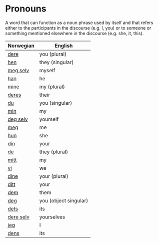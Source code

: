 # Pronouns

A word that can function as a noun phrase used by itself and that refers either to the participants in the discourse (e.g. I, you) or to someone or something mentioned elsewhere in the discourse (e.g. she, it, this).

| Norwegian | English |
| --- | --- |
| [dere](https://www.ordnett.no/search?language=no&phrase=dere) | you (plural) |
| [hen](https://www.ordnett.no/search?language=no&phrase=hen) | they (singular) |
| [meg selv](https://www.ordnett.no/search?language=no&phrase=meg%20selv) | myself |
| [han](https://www.ordnett.no/search?language=no&phrase=han) | he |
| [mine](https://www.ordnett.no/search?language=no&phrase=mine) | my (plural) |
| [deres](https://www.ordnett.no/search?language=no&phrase=deres) | their |
| [du](https://www.ordnett.no/search?language=no&phrase=du) | you (singular) |
| [min](https://www.ordnett.no/search?language=no&phrase=min) | my |
| [deg selv](https://www.ordnett.no/search?language=no&phrase=deg%20selv) | yourself |
| [meg](https://www.ordnett.no/search?language=no&phrase=meg) | me |
| [hun](https://www.ordnett.no/search?language=no&phrase=hun) | she |
| [din](https://www.ordnett.no/search?language=no&phrase=din) | your |
| [de](https://www.ordnett.no/search?language=no&phrase=de) | they (plural) |
| [mitt](https://www.ordnett.no/search?language=no&phrase=mitt) | my |
| [vi](https://www.ordnett.no/search?language=no&phrase=vi) | we |
| [dine](https://www.ordnett.no/search?language=no&phrase=dine) | your (plural) |
| [ditt](https://www.ordnett.no/search?language=no&phrase=ditt) | your |
| [dem](https://www.ordnett.no/search?language=no&phrase=dem) | them |
| [deg](https://www.ordnett.no/search?language=no&phrase=deg) | you (object singular) |
| [dets](https://www.ordnett.no/search?language=no&phrase=dets) | its |
| [dere selv](https://www.ordnett.no/search?language=no&phrase=dere%20selv) | yourselves |
| [jeg](https://www.ordnett.no/search?language=no&phrase=jeg) | I |
| [dens](https://www.ordnett.no/search?language=no&phrase=dens) | its |

